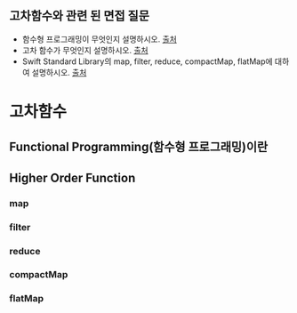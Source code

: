 
## 고차함수와 관련 된 면접 질문

* 함수형 프로그래밍이 무엇인지 설명하시오. [출처](https://github.com/JeaSungLEE/iOSInterviewquestions#functional-programming)
* 고차 함수가 무엇인지 설명하시오. [출처](https://github.com/JeaSungLEE/iOSInterviewquestions#functional-programming)
* Swift Standard Library의 map, filter, reduce, compactMap, flatMap에 대하여 설명하시오. [출처](https://github.com/JeaSungLEE/iOSInterviewquestions#functional-programming)

# 고차함수

## Functional Programming(함수형 프로그래밍)이란

## Higher Order Function

### map

### filter

### reduce

### compactMap

### flatMap
